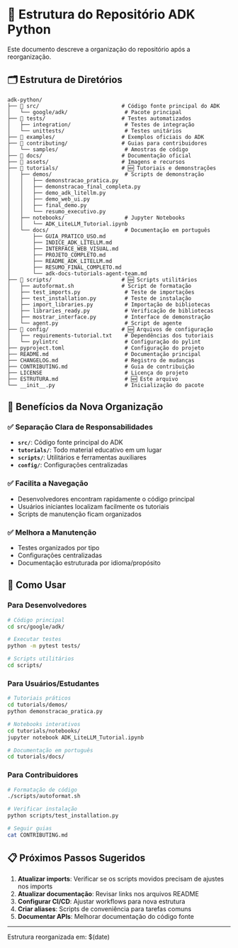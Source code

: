 # 📁 Estrutura do Repositório ADK Python

Este documento descreve a organização do repositório após a reorganização.

## 🗂️ Estrutura de Diretórios

```text
adk-python/
├── 📁 src/                          # Código fonte principal do ADK
│   └── google/adk/                  # Pacote principal
├── 📁 tests/                        # Testes automatizados
│   ├── integration/                 # Testes de integração
│   └── unittests/                   # Testes unitários
├── 📁 examples/                     # Exemplos oficiais do ADK
├── 📁 contributing/                 # Guias para contribuidores
│   └── samples/                     # Amostras de código
├── 📁 docs/                         # Documentação oficial
├── 📁 assets/                       # Imagens e recursos
├── 📁 tutorials/                    # 🆕 Tutoriais e demonstrações
│   ├── demos/                       # Scripts de demonstração
│   │   ├── demonstracao_pratica.py
│   │   ├── demonstracao_final_completa.py
│   │   ├── demo_adk_litellm.py
│   │   ├── demo_web_ui.py
│   │   ├── final_demo.py
│   │   └── resumo_executivo.py
│   ├── notebooks/                   # Jupyter Notebooks
│   │   └── ADK_LiteLLM_Tutorial.ipynb
│   └── docs/                        # Documentação em português
│       ├── GUIA_PRATICO_USO.md
│       ├── INDICE_ADK_LITELLM.md
│       ├── INTERFACE_WEB_VISUAL.md
│       ├── PROJETO_COMPLETO.md
│       ├── README_ADK_LITELLM.md
│       ├── RESUMO_FINAL_COMPLETO.md
│       └── adk-docs-tutorials-agent-team.md
├── 📁 scripts/                      # 🆕 Scripts utilitários
│   ├── autoformat.sh               # Script de formatação
│   ├── test_imports.py              # Teste de importações
│   ├── test_installation.py         # Teste de instalação
│   ├── import_libraries.py          # Importação de bibliotecas
│   ├── libraries_ready.py           # Verificação de bibliotecas
│   ├── mostrar_interface.py         # Interface de demonstração
│   └── agent.py                     # Script de agente
├── 📁 config/                       # 🆕 Arquivos de configuração
│   ├── requirements-tutorial.txt    # Dependências dos tutoriais
│   └── pylintrc                     # Configuração do pylint
├── pyproject.toml                   # Configuração do projeto
├── README.md                        # Documentação principal
├── CHANGELOG.md                     # Registro de mudanças
├── CONTRIBUTING.md                  # Guia de contribuição
├── LICENSE                          # Licença do projeto
├── ESTRUTURA.md                     # 🆕 Este arquivo
└── __init__.py                      # Inicialização do pacote
```

## 🎯 Benefícios da Nova Organização

### ✅ Separação Clara de Responsabilidades

- **`src/`**: Código fonte principal do ADK
- **`tutorials/`**: Todo material educativo em um lugar
- **`scripts/`**: Utilitários e ferramentas auxiliares
- **`config/`**: Configurações centralizadas

### ✅ Facilita a Navegação

- Desenvolvedores encontram rapidamente o código principal
- Usuários iniciantes localizam facilmente os tutoriais
- Scripts de manutenção ficam organizados

### ✅ Melhora a Manutenção

- Testes organizados por tipo
- Configurações centralizadas
- Documentação estruturada por idioma/propósito

## 🚀 Como Usar

### Para Desenvolvedores

```bash
# Código principal
cd src/google/adk/

# Executar testes
python -m pytest tests/

# Scripts utilitários
cd scripts/
```

### Para Usuários/Estudantes

```bash
# Tutoriais práticos
cd tutorials/demos/
python demonstracao_pratica.py

# Notebooks interativos
cd tutorials/notebooks/
jupyter notebook ADK_LiteLLM_Tutorial.ipynb

# Documentação em português
cd tutorials/docs/
```

### Para Contribuidores

```bash
# Formatação de código
./scripts/autoformat.sh

# Verificar instalação
python scripts/test_installation.py

# Seguir guias
cat CONTRIBUTING.md
```

## 📋 Próximos Passos Sugeridos

1. **Atualizar imports**: Verificar se os scripts movidos precisam de ajustes nos imports
2. **Atualizar documentação**: Revisar links nos arquivos README
3. **Configurar CI/CD**: Ajustar workflows para nova estrutura
4. **Criar aliases**: Scripts de conveniência para tarefas comuns
5. **Documentar APIs**: Melhorar documentação do código fonte

---

Estrutura reorganizada em: $(date)
